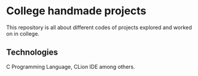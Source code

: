 # College handmade projects

This repository is all about different codes of projects explored and worked on in college.

## Technologies

C Programming Language, CLion IDE among others.
